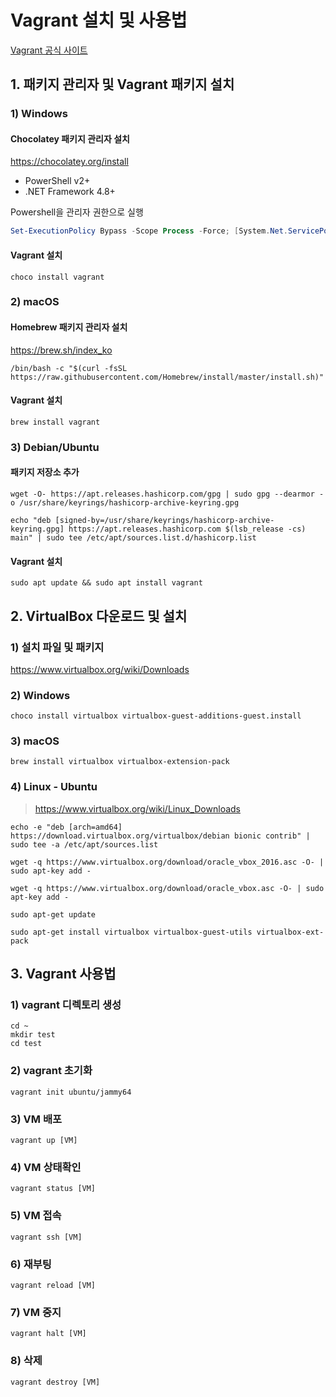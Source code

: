 # Vagrant 설치 및 사용법

[Vagrant 공식 사이트](https://www.vagrantup.com/)

## 1. 패키지 관리자 및 Vagrant 패키지 설치

### 1) Windows

#### Chocolatey 패키지 관리자 설치

https://chocolatey.org/install

- PowerShell v2+
- .NET Framework 4.8+

Powershell을 관리자 권한으로 실행

```powershell
Set-ExecutionPolicy Bypass -Scope Process -Force; [System.Net.ServicePointManager]::SecurityProtocol = [System.Net.ServicePointManager]::SecurityProtocol -bor 3072; iex ((New-Object System.Net.WebClient).DownloadString('https://community.chocolatey.org/install.ps1'))
```

#### Vagrant 설치

```
choco install vagrant
```

### 2) macOS

#### Homebrew 패키지 관리자 설치

https://brew.sh/index_ko

```
/bin/bash -c "$(curl -fsSL https://raw.githubusercontent.com/Homebrew/install/master/install.sh)"
```

#### Vagrant 설치

```
brew install vagrant
```

### 3) Debian/Ubuntu

#### 패키지 저장소 추가

```
wget -O- https://apt.releases.hashicorp.com/gpg | sudo gpg --dearmor -o /usr/share/keyrings/hashicorp-archive-keyring.gpg
```

```
echo "deb [signed-by=/usr/share/keyrings/hashicorp-archive-keyring.gpg] https://apt.releases.hashicorp.com $(lsb_release -cs) main" | sudo tee /etc/apt/sources.list.d/hashicorp.list
```

#### Vagrant 설치

```
sudo apt update && sudo apt install vagrant
```

## 2. VirtualBox 다운로드 및 설치

### 1) 설치 파일 및 패키지

https://www.virtualbox.org/wiki/Downloads

### 2) Windows

```
choco install virtualbox virtualbox-guest-additions-guest.install
```

### 3) macOS

```
brew install virtualbox virtualbox-extension-pack
```

### 4) Linux - Ubuntu

> https://www.virtualbox.org/wiki/Linux_Downloads

```
echo -e "deb [arch=amd64] https://download.virtualbox.org/virtualbox/debian bionic contrib" | sudo tee -a /etc/apt/sources.list
```

```
wget -q https://www.virtualbox.org/download/oracle_vbox_2016.asc -O- | sudo apt-key add -
```

```
wget -q https://www.virtualbox.org/download/oracle_vbox.asc -O- | sudo apt-key add -
```

```
sudo apt-get update
```

```
sudo apt-get install virtualbox virtualbox-guest-utils virtualbox-ext-pack
```

## 3. Vagrant 사용법

### 1) vagrant 디렉토리 생성

```
cd ~ 
mkdir test
cd test
```

### 2) vagrant 초기화

```
vagrant init ubuntu/jammy64
```

### 3) VM 배포

```
vagrant up [VM]
```

### 4) VM 상태확인

```
vagrant status [VM]
```

### 5) VM 접속

```
vagrant ssh [VM]
```

### 6) 재부팅

```
vagrant reload [VM]
```

### 7) VM 중지

```
vagrant halt [VM]
```

### 8) 삭제
```
vagrant destroy [VM]
```

